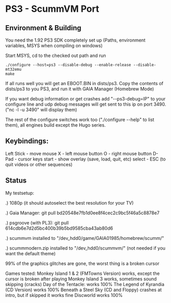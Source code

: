 PS3 - ScummVM Port
==================


Environment & Building
----------------------

You need the 1.92 PS3 SDK completely set up (Paths, environment variables, MSYS when compiling on windows)

Start MSYS, cd to the checked out path and run

    ./configure --host=ps3 --disable-debug --enable-release --disable-mt32emu
    make

If all runs well you will get an EBOOT.BIN in dists/ps3. Copy the contents of dists/ps3 to you PS3, and run it with GAIA Manager (Homebrew Mode)

If you want debug information or get crashes add "--ps3-debug=IP" to your configure line and udp debug messages will get sent to this ip on port 3490. ("nc -l -u 3490" will display them)

The rest of the configure switches work too ("./configure --help" to list them), all engines build except the Hugo series.


Keybindings:
------------

 Left Stick - move mouse
 X - left mouse button
 O - right mouse button
 D-Pad - cursor keys
 start - show overlay (save, load, quit, etc)
 select - ESC (to quit videos or other sequences)



Status
------

My testsetup:

.) 1080p (it should autoselect the best resolution for your TV)

.) Gaia Manager: git pull bd20548e7fb1d0ee8f4cec2c9bc5f46a5c8878e7

.) psgroove (with PL3): git pull 614cdb6e7d2d5bc400b39b5bd9585cba43ab80d6

.) scummvm installed to "/dev_hdd0/game/GAIA01985/homebrew/scumm/"

.) scummmodern.zip installed to "/dev_hdd0/scummvm/" (not needed if you want the default theme)



99% of the graphics glitches are gone, the worst thing is a broken cursor

Games tested:
Monkey Island 1 & 2 (FMTowns Version)
works, except the cursor is broken after playing
Monkey Island 3
works, sometimes sound skipping (cracks)
Day of the Tentacle:
works 100%
The Legend of Kyrandia (CD Version)
works 100%
Beneath a Steel Sky (CD and Floppy)
crashes at intro, but if skipped it works fine
Discworld
works 100%

